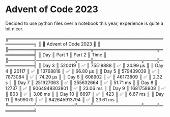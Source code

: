 # Advent of Code 2023 

Decided to use python files over a notebook this year, experience is quite a bit nicer.

╔══════════════════════════════════════════════════════════╗
║                🐍 Advent of Code 2023 🐍                 ║
╠════════╦═════════════════╦════════════════════╦══════════╣
║ Day    ║ Part 1          ║ Part 2             ║ Time     ║
╠════════╬════════════╦════╬═══════════════╦════╬══════════╣
║ Day 3  ║     520019 ║ ✅ ║      75519888 ║ ✅ ║ 24.99 μs ║
║ Day 4  ║      20117 ║ ✅ ║      13768818 ║ ✅ ║ 66.80 μs ║
║ Day 5  ║  579439039 ║ ✅ ║       7873084 ║ ✅ ║ 74.20 μs ║
║ Day 6  ║     608902 ║ ✅ ║      46173809 ║ ✅ ║  2.32  s ║
║ Day 7  ║  251927063 ║ ✅ ║     255632664 ║ ✅ ║ 51.71 ms ║
║ Day 8  ║      12737 ║ ✅ ║ 9064949303801 ║ ✅ ║ 23.06 ms ║
║ Day 9  ║ 1681758908 ║ ✅ ║           803 ║ ✅ ║  3.08 ms ║
║ Day 10 ║       6697 ║ ✅ ║           423 ║ ✅ ║  6.67 ms ║
║ Day 11 ║    9599070 ║ ✅ ║  842645913794 ║ ✅ ║ 23.61 ms ║
╚════════╩════════════╩════╩═══════════════╩════╩══════════╝

